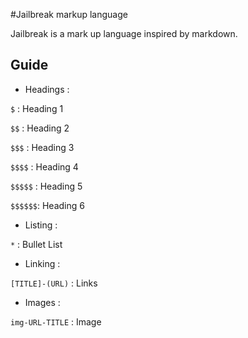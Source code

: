 #Jailbreak markup language

Jailbreak is a mark up language inspired by markdown.

## Guide

* Headings :

```$``` : Heading 1

``` $$ ``` : Heading 2

``` $$$ ``` : Heading 3

``` $$$$ ``` : Heading 4

``` $$$$$ ``` : Heading 5

``` $$$$$$ ```: Heading 6

* Listing :

```*``` : Bullet List

* Linking :

```[TITLE]-(URL)``` : Links

* Images :

``` img-URL-TITLE ``` : Image
